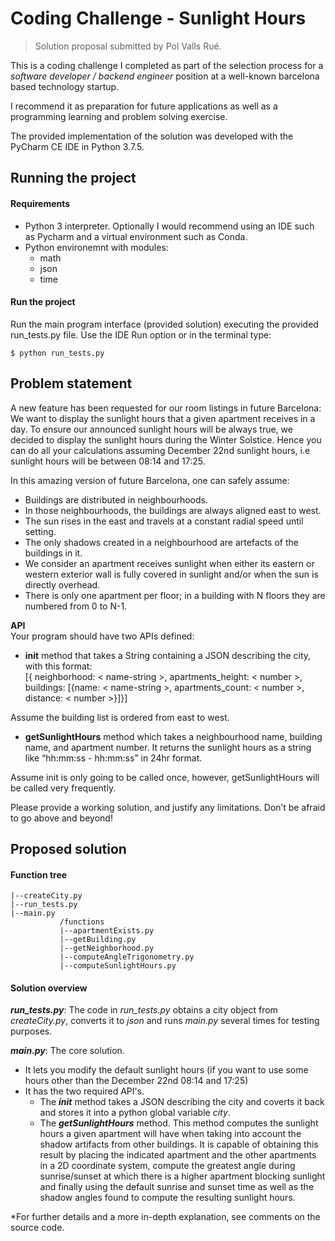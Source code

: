 # Coding Challenge - Sunlight Hours
>  Solution proposal submitted by Pol Valls Rué.

This is a coding challenge I completed as part of the selection  process for a <i>software developer / backend engineer</i> position at a well-known barcelona based technology startup.

I recommend it as preparation for future applications as well as a programming learning and problem solving exercise.

The provided implementation of the solution was developed with the PyCharm CE IDE in Python 3.7.5.

## Running the project
#### Requirements
- Python 3 interpreter. Optionally I would recommend using an IDE such as Pycharm and a virtual environment such as Conda.
- Python environemnt with modules:
	- math
	- json
	- time 
	
#### Run the project

Run the main program interface (provided solution) executing the provided run_tests.py file. Use the IDE Run option or in the terminal type:

```
$ python run_tests.py

```


## Problem statement
A new feature has been requested for our room listings in future Barcelona: We want to display the sunlight hours that a given apartment receives in a day.​ To ensure our announced sunlight hours will be always true, we decided to display the sunlight hours during the Winter Solstice. Hence you can do all your calculations assuming December 22nd sunlight hours, i.e sunlight hours will be between 08:14 and 17:25.
    
In this amazing version of future Barcelona, one can safely assume:

- Buildings are distributed in neighbourhoods.
- In those neighbourhoods, the buildings are always aligned east to west.
- The sun rises in the east and travels at a constant radial speed until setting.
- The only shadows created in a neighbourhood are artefacts of the buildings in it.
- We consider an apartment receives sunlight when either its eastern or western exterior
wall is fully covered in sunlight and/or when the sun is directly overhead.
- There is only one apartment per floor; in a building with N floors they are numbered from 0 to N-1.

<b>API</b><br>
Your program should have two APIs defined:

- <b>init</b>​ method that takes a String containing a JSON describing the city, with this format:<br>
[{ neighborhood: < name-string >, apartments_height: < number >, buildings: [{name: < name-string >, apartments_count: < number >, distance: < number >}]}]

Assume the building list is ordered from east to west.


- <b>getSunlightHours</b>​ method which takes a neighbourhood name, building name, and
apartment number. It returns the sunlight hours as a string like “hh:mm:ss - hh:mm:ss” in 24hr format.

Assume i​nit ​is only going to be called once, however, getSunlightHours ​will be called very frequently.

Please provide a working solution, and justify any limitations. Don’t be afraid to go above and beyond!

## Proposed solution

#### Function tree
```
|--createCity.py
|--run_tests.py
|--main.py
           /functions
           |--apartmentExists.py
           |--getBuilding.py
           |--getNeighborhood.py
           |--computeAngleTrigonometry.py
           |--computeSunlightHours.py

```

#### Solution overview

<b><i>run_tests.py</b></i>:
The code in <i>run_tests.py</i> obtains a city object from <i>createCity.py</i>, converts it to <i>json</i> and runs <i>main.py</i> several times for testing purposes.

<b><i>main.py</b></i>:
The core solution.

- It lets you modify the default sunlight hours (if you want to use some hours other than the December 22nd 08:14 and 17:25)
- It has the two required API's. 
	- The <b><i>init​</b></i> method takes a JSON describing the city and coverts it back and stores it into a python global variable <i>city</i>. 
	- The <b><i>getSunlightHours​</b></i> method. This method computes the sunlight hours a given apartment will have when taking into account the shadow artifacts from other buildings. It is capable of obtaining this result by placing the indicated apartment and the other apartments in a 2D coordinate system, compute the greatest angle during sunrise/sunset at which there is a higher apartment blocking sunlight and finally using the default sunrise and sunset time as well as the shadow angles found to compute the resulting sunlight hours.

*For further details and a more in-depth explanation, see comments on the source code.






     